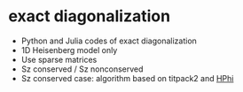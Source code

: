 # exact diagonalization

* Python and Julia codes of exact diagonalization
* 1D Heisenberg model only
* Use sparse matrices
* Sz conserved / Sz nonconserved
* Sz conserved case: algorithm based on titpack2 and [HPhi](https://github.com/issp-center-dev/HPhi)
